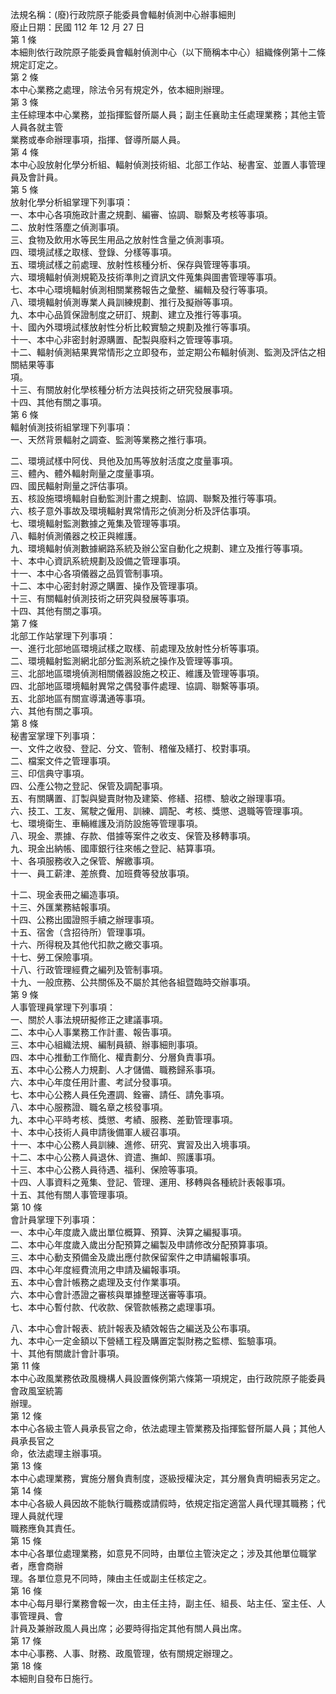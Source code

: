 法規名稱：(廢)行政院原子能委員會輻射偵測中心辦事細則  
廢止日期：民國 112 年 12 月 27 日  
第 1 條  
本細則依行政院原子能委員會輻射偵測中心（以下簡稱本中心）組織條例第十二條規定訂定之。  
第 2 條  
本中心業務之處理，除法令另有規定外，依本細則辦理。  
第 3 條  
主任綜理本中心業務，並指揮監督所屬人員；副主任襄助主任處理業務；其他主管人員各就主管  
業務或奉命辦理事項，指揮、督導所屬人員。  
第 4 條  
本中心設放射化學分析組、輻射偵測技術組、北部工作站、秘書室、並置人事管理員及會計員。  
第 5 條  
放射化學分析組掌理下列事項：  
一、本中心各項施政計畫之規劃、編審、協調、聯繫及考核等事項。  
二、放射性落塵之偵測事項。  
三、食物及飲用水等民生用品之放射性含量之偵測事項。  
四、環境試樣之取樣、登錄、分樣等事項。  
五、環境試樣之前處理、放射性核種分析、保存與管理等事項。  
六、環境輻射偵測規範及技術準則之資訊文件蒐集與圖書管理等事項。  
七、本中心環境輻射偵測相關業務報告之彙整、編輯及發行等事項。  
八、環境輻射偵測專業人員訓練規劃、推行及擬辦等事項。  
九、本中心品質保證制度之研訂、規劃、建立及推行等事項。  
十、國內外環境試樣放射性分析比較實驗之規劃及推行等事項。  
十一、本中心非密封射源購置、配製與廢料之管理等事項。  
十二、輻射偵測結果異常情形之立即發布，並定期公布輻射偵測、監測及評估之相關結果等事  
項。  
十三、有關放射化學核種分析方法與技術之研究發展事項。  
十四、其他有關之事項。  
第 6 條  
輻射偵測技術組掌理下列事項：  
一、天然背景輻射之調查、監測等業務之推行事項。  


二、環境試樣中阿伐、貝他及加馬等放射活度之度量事項。  
三、體內、體外輻射劑量之度量事項。  
四、國民輻射劑量之評估事項。  
五、核設施環境輻射自動監測計畫之規劃、協調、聯繫及推行等事項。  
六、核子意外事故及環境輻射異常情形之偵測分析及評估事項。  
七、環境輻射監測數據之蒐集及管理等事項。  
八、輻射偵測儀器之校正與維護。  
九、環境輻射偵測數據網路系統及辦公室自動化之規劃、建立及推行等事項。  
十、本中心資訊系統規劃及設備之管理事項。  
十一、本中心各項儀器之品質管制事項。  
十二、本中心密封射源之購置、操作及管理事項。  
十三、有關輻射偵測技術之研究與發展等事項。  
十四、其他有關之事項。  
第 7 條  
北部工作站掌理下列事項：  
一、進行北部地區環境試樣之取樣、前處理及放射性分析等事項。  
二、環境輻射監測網北部分監測系統之操作及管理等事項。  
三、北部地區環境偵測相關儀器設施之校正、維護及管理等事項。  
四、北部地區環境輻射異常之偶發事件處理、協調、聯繫等事項。  
五、北部地區有關宣導溝通等事項。  
六、其他有關之事項。  
第 8 條  
秘書室掌理下列事項：  
一、文件之收發、登記、分文、管制、稽催及繕打、校對事項。  
二、檔案文件之管理事項。  
三、印信典守事項。  
四、公產公物之登記、保管及調配事項。  
五、有關購置、訂製與變賣財物及建築、修繕、招標、驗收之辦理事項。  
六、技工、工友、駕駛之僱用、訓練、調配、考核、獎懲、退職等管理事項。  
七、環境衛生、車輛維護及消防設施等管理事項。  
八、現金、票據、存款、借據等案件之收支、保管及移轉事項。  
九、現金出納帳、國庫銀行往來帳之登記、結算事項。  
十、各項服務收入之保管、解繳事項。  
十一、員工薪津、差旅費、加班費等發放事項。  


十二、現金表冊之編造事項。  
十三、外匯業務結報事項。  
十四、公務出國證照手續之辦理事項。  
十五、宿舍（含招待所）管理事項。  
十六、所得稅及其他代扣款之繳交事項。  
十七、勞工保險事項。  
十八、行政管理經費之編列及管制事項。  
十九、一般庶務、公共關係及不屬於其他各組暨臨時交辦事項。  
第 9 條  
人事管理員掌理下列事項：  
一、關於人事法規研擬修正之建議事項。  
二、本中心人事業務工作計畫、報告事項。  
三、本中心組織法規、編制員額、辦事細則事項。  
四、本中心推動工作簡化、權責劃分、分層負責事項。  
五、本中心公務人力規劃、人才儲備、職務歸系事項。  
六、本中心年度任用計畫、考試分發事項。  
七、本中心公務人員任免遷調、銓審、請任、請免事項。  
八、本中心服務證、職名章之核發事項。  
九、本中心平時考核、獎懲、考績、服務、差勤管理事項。  
十、本中心技術人員申請後備軍人緩召事項。  
十一、本中心公務人員訓練、進修、研究、實習及出入境事項。  
十二、本中心公務人員退休、資遣、撫卹、照護事項。  
十三、本中心公務人員待遇、福利、保險等事項。  
十四、人事資料之蒐集、登記、管理、運用、移轉與各種統計表報事項。  
十五、其他有關人事管理事項。  
第 10 條  
會計員掌理下列事項：  
一、本中心年度歲入歲出單位概算、預算、決算之編擬事項。  
二、本中心年度歲入歲出分配預算之編製及申請修改分配預算事項。  
三、本中心動支預備金及歲出應付款保留案件之申請編報事項。  
四、本中心年度經費流用之申請及編報事項。  
五、本中心會計帳務之處理及支付作業事項。  
六、本中心會計憑證之審核與單據整理送審等事項。  
七、本中心暫付款、代收款、保管款帳務之處理事項。  


八、本中心會計報表、統計報表及績效報告之編送及公布事項。  
九、本中心一定金額以下營繕工程及購置定製財務之監標、監驗事項。  
十、其他有關歲計會計事項。  
第 11 條  
本中心政風業務依政風機構人員設置條例第六條第一項規定，由行政院原子能委員會政風室統籌  
辦理。  
第 12 條  
本中心各級主管人員承長官之命，依法處理主管業務及指揮監督所屬人員；其他人員承長官之  
命，依法處理主辦事項。  
第 13 條  
本中心處理業務，實施分層負責制度，逐級授權決定，其分層負責明細表另定之。  
第 14 條  
本中心各級人員因故不能執行職務或請假時，依規定指定適當人員代理其職務；代理人員就代理  
職務應負其責任。  
第 15 條  
本中心各單位處理業務，如意見不同時，由單位主管決定之；涉及其他單位職掌者，應會商辦  
理。各單位意見不同時，陳由主任或副主任核定之。  
第 16 條  
本中心每月舉行業務會報一次，由主任主持，副主任、組長、站主任、室主任、人事管理員、會  
計員及兼辦政風人員出席；必要時得指定其他有關人員出席。  
第 17 條  
本中心事務、人事、財務、政風管理，依有關規定辦理之。  
第 18 條  
本細則自發布日施行。  


